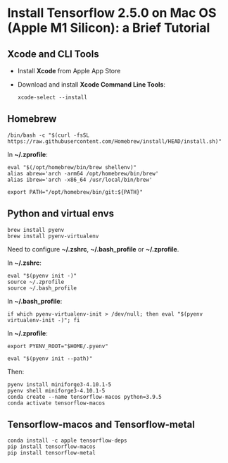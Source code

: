 # Install Tensorflow 2.5.0 on Mac OS (Apple M1 Silicon): a Brief Tutorial

## Xcode and CLI Tools

- Install __Xcode__ from Apple App Store

- Download and install __Xcode Command Line Tools__:

  ```shell
  xcode-select --install
  ```

## Homebrew

```shell
/bin/bash -c "$(curl -fsSL https://raw.githubusercontent.com/Homebrew/install/HEAD/install.sh)"
```

In __~/.zprofile__:

```
eval "$(/opt/homebrew/bin/brew shellenv)"
alias abrew='arch -arm64 /opt/homebrew/bin/brew'
alias ibrew='arch -x86_64 /usr/local/bin/brew'

export PATH="/opt/homebrew/bin/git:${PATH}"
```

## Python and virtual envs

```shell
brew install pyenv
brew install pyenv-virtualenv
```

Need to configure __~/.zshrc__, __~/.bash_profile__ or __~/.zprofile__.

In __~/.zshrc__:
```
eval "$(pyenv init -)"
source ~/.zprofile
source ~/.bash_profile
```

In __~/.bash_profile__:

```
if which pyenv-virtualenv-init > /dev/null; then eval "$(pyenv virtualenv-init -)"; fi
```

In __~/.zprofile__:

```
export PYENV_ROOT="$HOME/.pyenv"

eval "$(pyenv init --path)"
```

Then:

```shell
pyenv install miniforge3-4.10.1-5
pyenv shell miniforge3-4.10.1-5
conda create --name tensorflow-macos python=3.9.5
conda activate tensorflow-macos
```

## Tensorflow-macos and Tensorflow-metal
```shell
conda install -c apple tensorflow-deps
pip install tensorflow-macos
pip install tensorflow-metal
```

